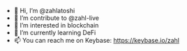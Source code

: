 - 👋 Hi, I’m @zahlatoshi
- 💞️ I’m contribute to @zahl-live
- 👀 I’m interested in blockchain
- 🌱 I’m currently learning DeFi
- 📫 You can reach me on Keybase:
  https://keybase.io/zahl

<!---
zahlatoshi/zahlatoshi is a ✨ special ✨ repository because its `README.md` (this file) appears on your GitHub profile.
You can click the Preview link to take a look at your changes.
--->
